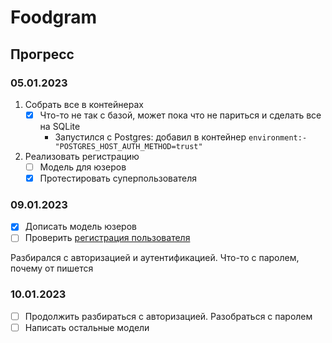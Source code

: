 # Foodgram
## Прогресс
### 05.01.2023
1. Собрать все в контейнерах
   - [x] Что-то не так с базой, может пока что не париться и сделать все на SQLite
     - Запустился с Postgres: добавил в контейнер `environment:- "POSTGRES_HOST_AUTH_METHOD=trust"`
2. Реализовать регистрацию
   - [ ] Модель для юзеров
   - [x] Протестировать суперпользователя

### 09.01.2023
- [x] Дописать модель юзеров
- [ ] Проверить [регистрация пользователя](https://practicum.yandex.ru/learn/backend-developer/courses/61d48df1-d8e7-41a4-9310-e417b15a5cd2/sprints/23186/topics/41804c41-bf40-40ce-8f63-e1ee82eb7559/lessons/c4efa0c1-1908-4115-803c-65128657e346/#:~:text=%D1%84%D0%B8%D0%BB%D1%8C%D1%82%D1%80%D0%B0%D1%86%D0%B8%D0%B8%20%D1%81%D0%BF%D0%B8%D1%81%D0%BA%D0%B0%20%D0%B8%D0%B7%D0%B1%D1%80%D0%B0%D0%BD%D0%BD%D0%BE%D0%B3%D0%BE.-,%D0%A0%D0%B5%D0%B3%D0%B8%D1%81%D1%82%D1%80%D0%B0%D1%86%D0%B8%D1%8F,-%D0%B8%20%D0%B0%D0%B2%D1%82%D0%BE%D1%80%D0%B8%D0%B7%D0%B0%D1%86%D0%B8%D1%8F)

Разбирался с авторизацией и аутентификацией. Что-то с паролем, почему от пишется 


### 10.01.2023
- [ ] Продолжить разбираться с авторизацией. Разобраться с паролем
- [ ] Написать остальные модели